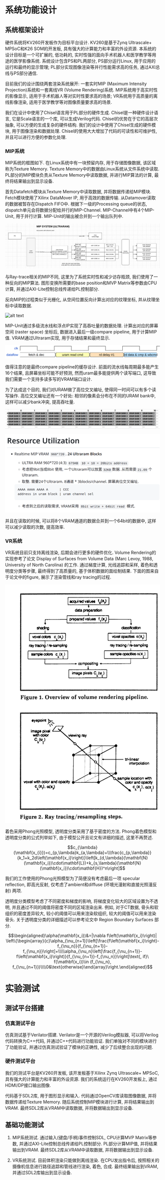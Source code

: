 # 系统功能设计

## 系统框架设计
硬件系统将KV260开发板作为目标平台设计. KV260是基于Zynq Ultrascale+ MPSoC和K26 SOM的开发板, 具有强大的计算能力和丰富的外设资源. 本系统的设计目标是一个可扩展的, 低功耗的, 实时性强的面向手术机器人和医学教学等用途的医学影像系统. 系统设计包含PS和PL两部分, PS部分运行Linux, 用于应用的运行和最终的显示管理; PL部分实现图像渲染等并行性能需求高的任务, 通过AXI总线与PS部分通信. 

目前我们的设计围绕两套渲染系统展开: 一套实时MIP (Maximum Intensity Projection)系统和一套离线VR (Volume Rendering)系统. MIP系统用于高实时性的影像显示, 适用于手术机器人等对实时性要求高的场景; VR系统用于高质量的离线影像渲染, 适用于医学教学等对图像质量要求高的场景.

我们在设计中使用了Chisel语言用于PL部分的硬件生成. Chisel是一种硬件设计语言, 它是Scala语言的一个库, 可以生成Verilog代码. Chisel的优势在于它的高层次抽象, 可以方便的生成复杂的硬件结构. 我们的设计中使用了Chisel生成的硬件模块, 用于图像渲染和数据处理. Chisel的使用大大增加了代码的可读性和可维护性, 并且可以进行方便的参数化处理.


### MIP系统

MIP系统的框图如下. 在Linux系统中有一块预留内存, 用于存储图像数据, 该区域称为Texture Memory. Texture Memory中的数据由Linux系统从文件系统中读取. PL部分的MIP模块负责从Texture Memory中读取数据, 并进行MIP算法的计算, 最终将结果输出到显示设备.

首先Datafetch模块从Texture Memory中读取数据, 并将数据传递给MIP模块. Fetch模块使用了Xilinx DataMover IP, 用于高效的数据传输. 从Datamover读取的数据被暂存在Dispatch FIFO中. 根据下一级的Processing queue的状态, dispatch单元会将数据分配给并行的MIP-Channel. MIP-Channel中有4个MIP-Unit, 用于并行计算. MIP-Unit的输出被合并到一个输出队列中. 

![alt text](mipsys.png)

与Ray-trace相关的MIP不同, 这里为了系统实时性和减少访存瓶颈, 我们使用了一种反向的MIP算法. 图形变换所需要的base position和MVP Matrix等参数由CPU计算, 并通过AXI-Lite控制总线传递给PL控制部分.

反向MIP的过程类似于光栅化, 从空间位置反向计算出对应的纹理坐标, 并从纹理坐标中读取数据. 

![alt text](raster.png)

MIP-Unit通过多级流水线和浮点IP实现了高吞吐量的数据处理. 计算出对应的屏幕空间 (raster space) 坐标后, 数据进入最后一级compare pipeline, 用于计算MIP值. VRAM通过Ultraram实现, 用于存储结果和最终显示. 

![alt text](vram.png)

值得注意的是最终compare pipeline的缓存设计. 前面的流水线每周期最多能产生16个结果, 且屏幕坐标可能不好预测, 然而uram最多能提供两个读写端口, 这导致我们需要一个支持多读多写的VRAM端口设计.


为了达成这个目的, 我们对URAM做了高位交叉编址, 使得同一时间可以有多个读写操作. 高位交叉编址还有一个好处: 相邻的像素会分布在不同的URAM bank中, 这样可以减少bank冲突, 提高吞吐量.

![alt text](banks.png)

![alt text](res.png)

并且在读取的时候, 可以将8个VRAM通道的数据合并到一个64bit的数据中, 这样可以减少读取的次数, 提高效率.

### VR系统

VR系统目前只支持离线渲染, 后期会进行更多的硬件优化. Volume Rendering的实现参考了论文 Display of Surfaces from Volume Data (Marc Levoy, 1988, University of North Carolina) 的工作. 通过梯度计算, 光线追踪和采样, 着色和透明度分类等步骤, 最终得到了高质量的, 基于体积数据的面绘制结果. 下面的图来自于论文中的figure, 展示了渲染管线和ray tracing的过程.

![alt text](vor.png)

着色采用Phong光照模型, 透明度分类采用了基于密度的方法. Phong着色模型和透明度分类的公式列举如下, 由于模型公开且论文有详细的描述, 这里不再赘述.

$$c_{\lambda}(\mathbf{x_{i}})=c_{p,\lambda}k_{a,\lambda}+\\\frac{c_{p,\lambda}}{k_1+k_2d\left(\mathbf{x_i}\right)}\left[k_{d,\lambda}(\mathbf{N}(\mathbf{x_i})\cdot\mathbf{L})+k_{s,\lambda}(\mathbf{N}(\mathbf{x_i})\cdot\mathbf{H})^n\right]$$

我们的工作使用的Phong光照模型为了简便没有考虑最后一项 specular reflection, 即高光反射, 仅考虑了ambient和diffuse (环境光漫射和直接光照漫反射) 两项.

透明度分类模型考虑了不同密度和梯度的影响, 将梯度变化较大的区域设置为不透明, 并且通过不同的阈值将密度不同的区域渲染出来. 例如, 对于CT数据, 骨头和软组织的密度差异较大, 较小的阈值可以用来渲染软组织, 较大的阈值可以用来渲染骨头. 关于透明度分类的详细描述可以参考论文中 Region Boundary Surfaces 部分. 

$$\begin{aligned}\alpha(\mathbf{x_i})&=|\nabla f\left(\mathbf{x_i}\right)| \left\{\begin{array}{c}\alpha_{\nu_{n+1}}\left[\frac{f\left(\mathbf{x_i}\right)-f_{\nu_n}}{f_{\nu_{n+1}}-f_{\nu_n}}\right]+\\\\\alpha_{\nu_n}\left[\frac{f_{\nu_{n+1}}-f\left(\mathbf{x_i}\right)}{f_{\nu_{n+1}}-f_{\nu_n}}\right]\text{, if}\ f(\mathbf{x_i})\in (f_{\nu_n}, f_{\nu_{n+1}})\\\\0&\text{otherwise}\end{array}\right.\end{aligned}$$

<!-- 三、实验测试	5
3.1、测试平台搭建	5
3.2、基础功能测试	5
3.3、拓展功能测试 -->

# 实验测试

## 测试平台搭建

### 仿真测试平台

仿真测试基于Verilator搭建. Verilator是一个开源的Verilog模拟器, 可以将Verilog代码转换为C++代码, 并通过C++代码进行功能验证. 我们单独对不同的模块进行了功能验证, 并通过仿真测试验证了模块的正确性, 减少了后续整合出现的问题.

### 硬件测试平台

我们的测试平台是KV260开发板, 该开发板基于Xilinx Zynq Ultrascale+ MPSoC, 具有强大的计算能力和丰富的外设资源. 我们的系统运行在KV260开发板上, 通过HDMI/DP接口输出图像.

代码基于SDL2库, 用于图形显示和输入. 代码通过OpenCV库读取图像数据, 并将数据传递给Texture Memory. 随后系统控制MIP模块进行计算, 并将结果输出到VRAM. 最终SDL2库从VRAM中读取数据, 并将数据输出到显示设备.

## 基础功能测试

1. MIP系统测试. 通过输入(键盘/手柄)事件控制SDL, CPU计算MVP Matrix等参数, 并通过AXI-Lite控制总线传递给PL控制部分. PL部分计算MIP值, 并将结果输出到VRAM. 最终SDL2库从VRAM中读取数据, 并将数据输出到显示设备.

2. VR系统测试. 目前体积渲染只能做到离线渲染. 在CPU发出指令后, 按照相关的摄像机信息进行路径追踪和管线进行渲染, 着色, 合成. 最终结果输出到VRAM, 并通过SDL2库输出到显示设备.